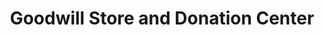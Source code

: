 ---
title: "Goodwill Store and Donation Center"
url: /elkin/goodwill-store-and-donation-center/
shop: clothes
---